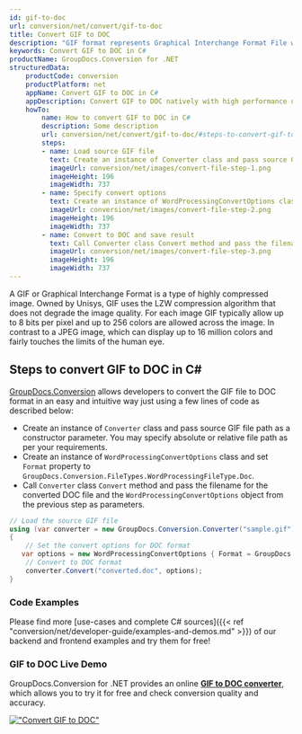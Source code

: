 ```yaml
---
id: gif-to-doc
url: conversion/net/convert/gif-to-doc
title: Convert GIF to DOC
description: "GIF format represents Graphical Interchange Format File with .gif extension. Learn how to convert GIF to DOC file programmatically in C# language using GroupDocs.Conversion for .NET library."
keywords: Convert GIF to DOC in C#
productName: GroupDocs.Conversion for .NET
structuredData:
    productCode: conversion
    productPlatform: net
    appName: Convert GIF to DOC in C#
    appDescription: Convert GIF to DOC natively with high performance using C# language and server side GroupDocs.Conversion for .NET APIs, without the use of any software like Microsoft or Open Office.
    howTo:
        name: How to convert GIF to DOC in C# 
        description: Some description
        url: conversion/net/convert/gif-to-doc/#steps-to-convert-gif-to-doc-in-c
        steps:
        - name: Load source GIF file 
          text: Create an instance of Converter class and pass source GIF file path as a constructor parameter. You may specify absolute or relative file path as per your requirements. 
          imageUrl: conversion/net/images/convert-file-step-1.png
          imageHeight: 196
          imageWidth: 737
        - name: Specify convert options 
          text: Create an instance of WordProcessingConvertOptions class.
          imageUrl: conversion/net/images/convert-file-step-2.png
          imageHeight: 196
          imageWidth: 737
        - name: Convert to DOC and save result 
          text: Call Converter class Convert method and pass the filename for the converted HTML file and the WordProcessingConvertOptions object from the previous step as parameters.
          imageUrl: conversion/net/images/convert-file-step-3.png
          imageHeight: 196
          imageWidth: 737
---
```


A GIF or Graphical Interchange Format is a type of highly compressed image. Owned by Unisys, GIF uses the LZW compression algorithm that does not degrade the image quality. For each image GIF typically allow up to 8 bits per pixel and up to 256 colors are allowed across the image. In contrast to a JPEG image, which can display up to 16 million colors and fairly touches the limits of the human eye.

## Steps to convert GIF to DOC in C#

[GroupDocs.Conversion](https://products.groupdocs.com/conversion/net) allows developers to convert the GIF file to DOC format in an easy and intuitive way just using a few lines of code as described below:

* Create an instance of `Converter` class and pass source GIF file path as a constructor parameter. You may specify absolute or relative file path as per your requirements. 
* Create an instance of `WordProcessingConvertOptions` class and set `Format` property to `GroupDocs.Conversion.FileTypes.WordProcessingFileType.Doc`.
* Call `Converter` class `Convert` method and pass the filename for the converted DOC file and the `WordProcessingConvertOptions` object from the previous step as parameters.

```csharp
// Load the source GIF file
using (var converter = new GroupDocs.Conversion.Converter("sample.gif"))
{
    // Set the convert options for DOC format
   var options = new WordProcessingConvertOptions { Format = GroupDocs.Conversion.FileTypes.WordProcessingFileType.Doc };
    // Convert to DOC format
    converter.Convert("converted.doc", options);
}
```

### Code Examples

Please find more [use-cases and complete C# sources]({{< ref "conversion/net/developer-guide/examples-and-demos.md" >}}) of our backend and frontend examples and try them for free!

### GIF to DOC Live Demo

GroupDocs.Conversion for .NET provides an online [**GIF to DOC converter**](https://products.groupdocs.app/conversion/gif-to-doc), which allows you to try it for free and check conversion quality and accuracy.

[!["Convert GIF to DOC"](conversion/net/images/convert-to-doc/convert-gif-to-doc.png)](https://products.groupdocs.app/conversion/gif-to-doc)